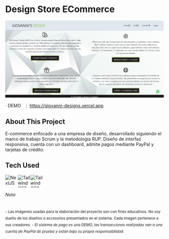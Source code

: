 # Design Store ECommerce

![giovanni's designs](/public/app.png)

· DEMO    :  https://giovanni-designs.vercel.app

## About This Project

E-commerce enfocado a una empresa de diseño, desarrollado siguiendo el marco de trabajo Scrum y la metodología RUP. Diseño de interfaz responsiva, cuenta con un dashboard, admite pagos mediante PayPal y tarjetas de crédito.

## Tech Used
<img align="left" alt="NextJS" width="40px" height="40px" src="https://seeklogo.com/images/N/next-js-logo-8FCFF51DD2-seeklogo.com.png" />
<img align="left" alt="Tailwind CSS" width="40px" height="40px" src="https://upload.wikimedia.org/wikipedia/commons/d/d5/Tailwind_CSS_Logo.svg" />
<img align="left" alt="Tailwind CSS" width="40px" height="40px" src="https://cdn.iconscout.com/icon/free/png-256/mongodb-5-1175140.png" />

<br/>
<br/>

###### Nota

<sub>- Las imágenes usadas para la elaboración del proyecto son con fines educativos.
  No soy dueño de los diseños o accesorios presentados en el sistema. Cada imagen pertenece a sus creadores. *- El sistema de pago es una DEMO, las transacciones realizadas van a una cuenta de PayPal de prueba y están bajo su propia responsabilidad.*
</sub>
